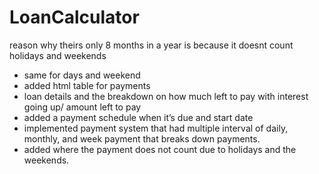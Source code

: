 # LoanCalculator
reason why theirs only 8 months in a year is because it doesnt count holidays and weekends
 - same for days and weekend
- added html table for payments 
 - loan details and the breakdown on how much left to pay with interest going up/ amount left to pay 
 - added a payment schedule when it’s due and start date
- implemented payment system that had multiple interval of daily, monthly, and week payment that breaks down payments. 
- added where the payment does not count due to holidays and the weekends. 
